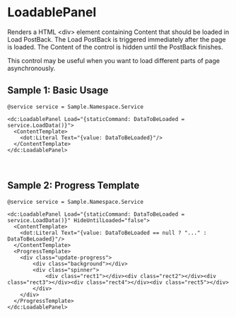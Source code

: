 # LoadablePanel

Renders a HTML &lt;div&gt; element containing Content that should be loaded in Load PostBack.
The Load PostBack is triggered immediately after the page is loaded. The Content of the control
is hidden until the PostBack finishes.

This control may be useful when you want to load different parts of page asynchronously.

## Sample 1: Basic Usage

```DOTHTML
@service service = Sample.Namespace.Service

<dc:LoadablePanel Load="{staticCommand: DataToBeLoaded = service.LoadData()}">
  <ContentTemplate>
    <dot:Literal Text="{value: DataToBeLoaded}"/>
  </ContentTemplate>
</dc:LoadablePanel>
```

<br />

## Sample 2: Progress Template

```DOTHTML
@service service = Sample.Namespace.Service

<dc:LoadablePanel Load="{staticCommand: DataToBeLoaded = service.LoadData()}" HideUntilLoaded="false">
  <ContentTemplate>
    <dot:Literal Text="{value: DataToBeLoaded == null ? "..." : DataToBeLoaded}"/>
  </ContentTemplate>
  <ProgressTemplate>
    <div class="update-progress">
        <div class="background"></div>
        <div class="spinner">
            <div class="rect1"></div><div class="rect2"></div><div class="rect3"></div><div class="rect4"></div><div class="rect5"></div>
        </div>
    </div>
  </ProgressTemplate>
</dc:LoadablePanel>
```